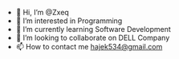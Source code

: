 - 👋 Hi, I’m @Zxeq
- 👀 I’m interested in Programming
- 🌱 I’m currently learning Software Development
- 💞️ I’m looking to collaborate on DELL Company
- 📫 How to contact me hajek534@gmail.com

<!---
Zxeq/Zxeq is a ✨ special ✨ repository because its `README.md` (this file) appears on your GitHub profile.
You can click the Preview link to take a look at your changes.
--->
